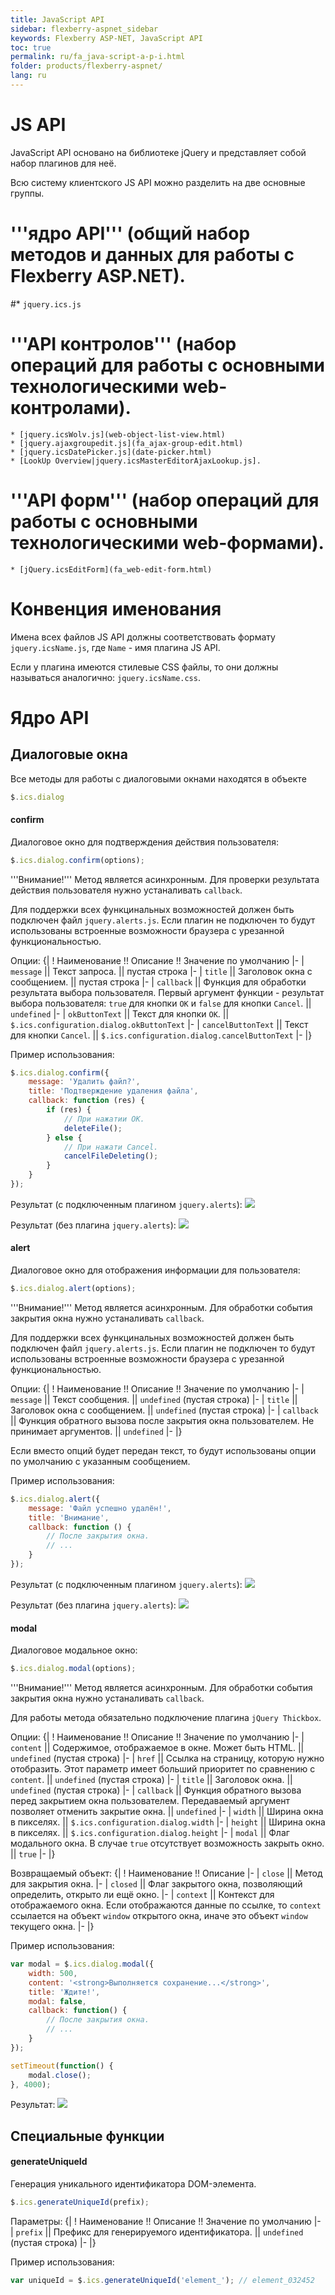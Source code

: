 ```yaml
---
title: JavaScript API
sidebar: flexberry-aspnet_sidebar
keywords: Flexberry ASP-NET, JavaScript API
toc: true
permalink: ru/fa_java-script-a-p-i.html
folder: products/flexberry-aspnet/
lang: ru
---
```


# JS API
JavaScript API основано на библиотеке jQuery и представляет собой набор плагинов для неё.
 	
Всю систему клиентского JS API можно разделить на две основные группы.
 	
# '''ядро API''' (общий набор методов и данных для работы с Flexberry ASP.NET).
#* `jquery.ics.js`


# '''API контролов''' (набор операций для работы с основными технологическими web-контролами).
    * [jquery.icsWolv.js](web-object-list-view.html)
    * [jquery.ajaxgroupedit.js](fa_ajax-group-edit.html)
    * [jquery.icsDatePicker.js](date-picker.html)
    * [LookUp Overview|jquery.icsMasterEditorAjaxLookup.js].


# '''API форм''' (набор операций для работы с основными технологическими web-формами).
    * [jQuery.icsEditForm](fa_web-edit-form.html)


# Конвенция именования
Имена всех файлов JS API должны соответствовать формату `jquery.icsName.js`, где `Name` - имя плагина JS API.

Если у плагина имеются стилевые CSS файлы, то они должны называться аналогично: `jquery.icsName.css`.

# Ядро API

## Диалоговые окна
Все методы для работы с диалоговыми окнами находятся в объекте
```javascript
$.ics.dialog
```
#### confirm
Диалоговое окно для подтверждения действия пользователя:
```javascript
$.ics.dialog.confirm(options);
```
'''Внимание!''' Метод является асинхронным. Для проверки результата действия пользователя нужно устаналивать `callback`.

Для поддержки всех функцинальных возможностей должен быть подключен файл `jquery.alerts.js`. Если плагин не подключен то будут использованы встроенные возможности браузера с урезанной функциональностью.

Опции:
{|
! Наименование !! Описание !! Значение по умолчанию
|-
| `message` || Текст запроса. || пустая строка
|-
| `title` || Заголовок окна с сообщением. || пустая строка
|-
| `callback` || Функция для обработки результата выбора пользователя. Первый аргумент функции - результат выбора
пользователя: `true` для кнопки `OK` и `false` для кнопки `Cancel`. || `undefined`
|-
| `okButtonText` || Текст для кнопки `OK`. || `$.ics.configuration.dialog.okButtonText`
|-
| `cancelButtonText` || Текст для кнопки `Cancel`. || `$.ics.configuration.dialog.cancelButtonText`
|-
|}

Пример использования:
```javascript
$.ics.dialog.confirm({
    message: 'Удалить файл?',
    title: 'Подтверждение удаления файла',
    callback: function (res) {
        if (res) {
            // При нажатии OK.
            deleteFile();
        } else {
            // При нажати Cancel.
            cancelFileDeleting();
        }
    }
});
```

Результат (с подключенным плагином `jquery.alerts`):
![](/images/pages/img/page/JavaScriptAPI/jsapi_dialog_confirm.PNG)

Результат (без плагина `jquery.alerts`):
![](/images/pages/img/page/JavaScriptAPI/jsapi_dialog_confirm_without_plugin.png)

#### alert
Диалоговое окно для отображения информации для пользователя:
```javascript
$.ics.dialog.alert(options);
```
'''Внимание!''' Метод является асинхронным. Для обработки события закрытия окна нужно устаналивать `callback`.

Для поддержки всех функцинальных возможностей должен быть подключен файл `jquery.alerts.js`. Если плагин не подключен то будут использованы встроенные возможности браузера с урезанной функциональностью.

Опции:
{|
! Наименование !! Описание !! Значение по умолчанию
|-
| `message` || Текст сообщения. || `undefined` (пустая строка)
|-
| `title` || Заголовок окна с сообщением. || `undefined` (пустая строка)
|-
| `callback` || Функция обратного вызова после закрытия окна пользователем. Не принимает аргументов. || `undefined`
|-
|}

Если вместо опций будет передан текст, то будут использованы опции по умолчанию с указанным сообщением.

Пример использования:
```javascript
$.ics.dialog.alert({
    message: 'Файл успешно удалён!',
    title: 'Внимание',
    callback: function () {
        // После закрытия окна.
        // ...
    }
});
```

Результат (с подключенным плагином `jquery.alerts`):
![](/images/pages/img/page/JavaScriptAPI/jsapi_dialog_alert.png)

Результат (без плагина `jquery.alerts`):
![](/images/pages/img/page/JavaScriptAPI/jsapi_dialog_alert_without_plugin.png)

#### modal
Диалоговое модальное окно:
```javascript
$.ics.dialog.modal(options);
```
'''Внимание!''' Метод является асинхронным.  Для обработки события закрытия окна нужно устаналивать `callback`.

Для работы метода обязательно подключение плагина `jQuery Thickbox`.

Опции:
{|
! Наименование !! Описание !! Значение по умолчанию
|-
| `content` || Содержимое, отображаемое в окне. Может быть HTML. || `undefined` (пустая строка)
|-
| `href` || Ссылка на страницу, которую нужно отобразить. Этот параметр имеет больший приоритет по сравнению с `content`. || `undefined` (пустая строка)
|-
| `title` || Заголовок окна. || `undefined` (пустая строка)
|-
| `callback` || Функция обратного вызова перед закрытием окна пользователем. Передаваемый аргумент позволяет отменить закрытие окна. || `undefined`
|-
| `width` || Ширина окна в пикселях. || `$.ics.configuration.dialog.width`
|-
| `height` || Ширина окна в пикселях. || `$.ics.configuration.dialog.height`
|-
| `modal` || Флаг модального окна. В случае `true` отсутствует возможность закрыть окно. || `true`
|-
|}

Возвращаемый объект:
{|
! Наименование !! Описание
|-
| `close` || Метод для закрытия окна.
|-
| `closed` || Флаг закрытого окна, позволяющий определить, открыто ли ещё окно.
|-
| `context` || Контекст для отображаемого окна. Если отображаются данные по ссылке, то `context` ссылается на объект `window` открытого окна, иначе это объект `window` текущего окна.
|-
|}

Пример использования:
```javascript
var modal = $.ics.dialog.modal({
    width: 500,
    content: '<strong>Выполняется сохранение...</strong>',
    title: 'Ждите!',
    modal: false,
    callback: function() {
        // После закрытия окна.
        // ...
    }
});

setTimeout(function() {
    modal.close();
}, 4000);
```

Результат:
![](/images/pages/img/page/JavaScriptAPI/jsapi_dialog_modal.png)


## Специальные функции
#### generateUniqueId
Генерация уникального идентификатора DOM-элемента.
```javascript
$.ics.generateUniqueId(prefix);
```

Параметры:
{|
! Наименование !! Описание !! Значение по умолчанию
|-
| `prefix` || Префикс для генерируемого идентификатора. || `undefined` (пустая строка)
|-
|}

Пример использования:
```javascript
var uniqueId = $.ics.generateUniqueId('element_'); // element_032452
```

